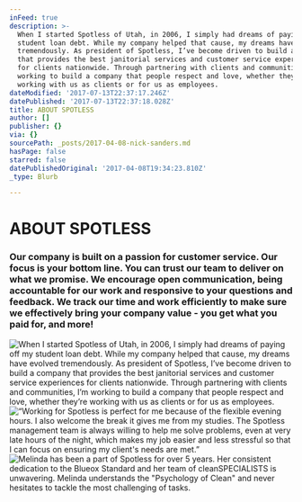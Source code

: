 ```yaml
---
inFeed: true
description: >-
  When I started Spotless of Utah, in 2006, I simply had dreams of paying off my
  student loan debt. While my company helped that cause, my dreams have evolved
  tremendously. As president of Spotless, I’ve become driven to build a company
  that provides the best janitorial services and customer service experiences
  for clients nationwide. Through partnering with clients and communities, I’m
  working to build a company that people respect and love, whether they’re
  working with us as clients or for us as employees.
dateModified: '2017-07-13T22:37:17.246Z'
datePublished: '2017-07-13T22:37:18.028Z'
title: ABOUT SPOTLESS
author: []
publisher: {}
via: {}
sourcePath: _posts/2017-04-08-nick-sanders.md
hasPage: false
starred: false
datePublishedOriginal: '2017-04-08T19:34:23.810Z'
_type: Blurb

---
```

# ABOUT SPOTLESS

### Our company is built on a passion for customer service. Our focus is your bottom line. You can trust our team to deliver on what we promise. We encourage open communication, being accountable for our work and responsive to your questions and feedback. We track our time and work efficiently to make sure we effectively bring your company value - you get what you paid for, and more!
![When I started Spotless of Utah, in 2006, I simply had dreams of paying off my student loan debt. While my company helped that cause, my dreams have evolved tremendously. As president of Spotless, I’ve become driven to build a company that provides the best janitorial services and customer service experiences for clients nationwide. Through partnering with clients and communities, I’m working to build a company that people respect and love, whether they’re working with us as clients or for us as employees.](https://the-grid-user-content.s3-us-west-2.amazonaws.com/f8290b03-d7cd-4f91-b794-fca508c789f4.png)
![“Working for Spotless is perfect for me because of the flexible evening hours. I also welcome the break it gives me from my studies. The Spotless management team is always willing to help me solve problems, even at very late hours of the night, which makes my job easier and less stressful so that I can focus on ensuring my client's needs are met.”](https://the-grid-user-content.s3-us-west-2.amazonaws.com/e8e7cf24-db12-4626-9e03-09b544b8abfc.jpg)
![Melinda has been a part of Spotless for over 5 years. Her consistent dedication to the Blueox Standard and her team of cleanSPECIALISTS is unwavering. Melinda understands the "Psychology of Clean" and never hesitates to tackle the most challenging of tasks.](https://the-grid-user-content.s3-us-west-2.amazonaws.com/f076a2b9-92f3-4756-9300-de7152d2d9f2.png)